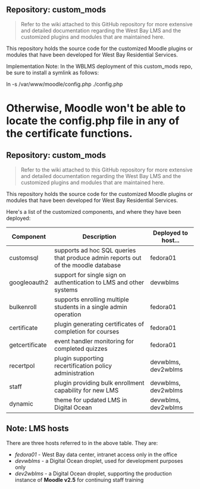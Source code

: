 Repository: custom_mods
-----------------------
> Refer to the wiki attached to this GitHub repository for more extensive and
> detailed documentation regarding the West Bay LMS and the customized plugins
> and modules that are maintained here.

This repository holds the source code for the customized Moodle plugins or
modules that have been developed for West Bay Residential Services.

Implementation Note:
In the WBLMS deployment of this custom\_mods repo, be sure to install a symlink as follows:

ln -s /var/www/moodle/config.php ./config.php

Otherwise, Moodle won't be able to locate the config.php file in any of the certificate functions.
=======
Repository: custom_mods
-----------------------
> Refer to the wiki attached to this GitHub repository for more extensive and
> detailed documentation regarding the West Bay LMS and the customized plugins
> and modules that are maintained here.

This repository holds the source code for the customized Moodle plugins or
modules that have been developed for West Bay Residential Services.

Here's a list of the customized components, and where they have been deployed:

 Component | Description | Deployed to host... 
 --- | --- | --- 
customsql | supports ad hoc SQL queries that produce admin reports out of the moodle database | fedora01
googleoauth2 | support for single sign on authentication to LMS and other systems | devwblms
bulkenroll | supports enrolling multiple students in a single admin operation | fedora01
certificate | plugin generating certificates of completion for courses | fedora01
getcertificate | event handler monitoring for completed quizzes | fedora01
recertpol | plugin supporting recertification policy administration | devwblms, dev2wblms
staff | plugin providing bulk enrollment capability for new LMS | devwblms, dev2wblms
dynamic | theme for updated LMS in Digital Ocean | devwblms, dev2wblms

Note: LMS hosts
-----------
There are three hosts referred to in the above table. They are:
* _fedora01_ - West Bay data center, intranet access only in the office
* _devwblms_ - a Digital Ocean droplet, used for development purposes only
* _dev2wblms_ - a Digital Ocean droplet, supporting the production instance of
  **Moodle v2.5** for continuing staff training

